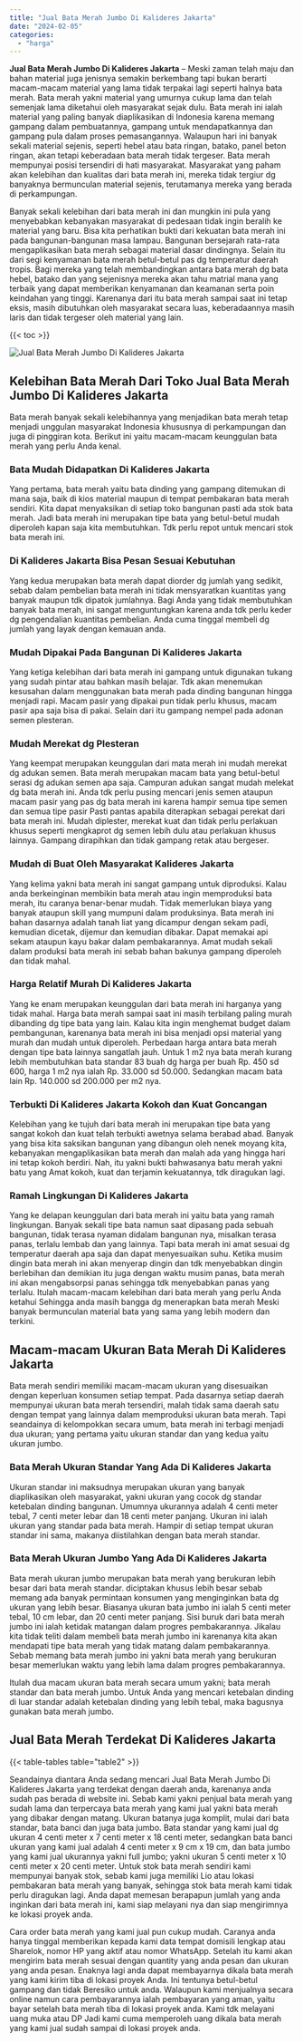 ```yaml
---
title: "Jual Bata Merah Jumbo Di Kalideres Jakarta"
date: "2024-02-05"
categories: 
  - "harga"
---
```


**Jual Bata Merah Jumbo Di Kalideres Jakarta** – Meski zaman telah maju dan bahan material juga jenisnya semakin berkembang tapi bukan berarti macam-macam material yang lama tidak terpakai lagi seperti halnya bata merah. Bata merah yakni material yang umurnya cukup lama dan telah semenjak lama diketahui oleh masyarakat sejak dulu. Bata merah ini ialah material yang paling banyak diaplikasikan di Indonesia karena memang gampang dalam pembuatannya, gampang untuk mendapatkannya dan gampang pula dalam proses pemasangannya. Walaupun hari ini banyak sekali material sejenis, seperti hebel atau bata ringan, batako, panel beton ringan, akan tetapi keberadaan bata merah tidak tergeser. Bata merah mempunyai posisi tersendiri di hati masyarakat. Masyarakat yang paham akan kelebihan dan kualitas dari bata merah ini, mereka tidak tergiur dg banyaknya bermunculan material sejenis, terutamanya mereka yang berada di perkampungan.

Banyak sekali kelebihan dari bata merah ini dan mungkin ini pula yang menyebabkan kebanyakan masyarakat di pedesaan tidak ingin beralih ke material yang baru. Bisa kita perhatikan bukti dari kekuatan bata merah ini pada bangunan-bangunan masa lampau. Bangunan bersejarah rata-rata mengaplikasikan bata merah sebagai material dasar dindingnya. Selain itu dari segi kenyamanan bata merah betul-betul pas dg temperatur daerah tropis. Bagi mereka yang telah membandingkan antara bata merah dg bata hebel, batako dan yang sejenisnya mereka akan tahu matrial mana yang terbaik yang dapat memberikan kenyamanan dan keamanan serta poin keindahan yang tinggi. Karenanya dari itu bata merah sampai saat ini tetap eksis, masih dibutuhkan oleh masyarakat secara luas, keberadaannya masih laris dan tidak tergeser oleh material yang lain.

{{< toc >}}

![Jual Bata Merah Jumbo Di Kalideres Jakarta](/images/jual-bata-merah-15.png)

## Kelebihan Bata Merah Dari Toko Jual Bata Merah Jumbo Di Kalideres Jakarta

Bata merah banyak sekali kelebihannya yang menjadikan bata merah tetap menjadi unggulan masyarakat Indonesia khususnya di perkampungan dan juga di pinggiran kota. Berikut ini yaitu macam-macam keunggulan bata merah yang perlu Anda kenal.

### Bata Mudah Didapatkan Di Kalideres Jakarta

Yang pertama, bata merah yaitu bata dinding yang gampang ditemukan di mana saja, baik di kios material maupun di tempat pembakaran bata merah sendiri. Kita dapat menyaksikan di setiap toko bangunan pasti ada stok bata merah. Jadi bata merah ini merupakan tipe bata yang betul-betul mudah diperoleh kapan saja kita membutuhkan. Tdk perlu repot untuk mencari stok bata merah ini.

### Di Kalideres Jakarta Bisa Pesan Sesuai Kebutuhan

Yang kedua merupakan bata merah dapat diorder dg jumlah yang sedikit, sebab dalam pembelian bata merah ini tidak mensyaratkan kuantitas yang banyak maupun tdk dipatok jumlahnya. Bagi Anda yang tidak membutuhkan banyak bata merah, ini sangat menguntungkan karena anda tdk perlu keder dg pengendalian kuantitas pembelian. Anda cuma tinggal membeli dg jumlah yang layak dengan kemauan anda.

### Mudah Dipakai Pada Bangunan Di Kalideres Jakarta

Yang ketiga kelebihan dari bata merah ini gampang untuk digunakan tukang yang sudah pintar atau bahkan masih belajar. Tdk akan menemukan kesusahan dalam menggunakan bata merah pada dinding bangunan hingga menjadi rapi. Macam pasir yang dipakai pun tidak perlu khusus, macam pasir apa saja bisa di pakai. Selain dari itu gampang nempel pada adonan semen plesteran.

### Mudah Merekat dg Plesteran

Yang keempat merupakan keunggulan dari mata merah ini mudah merekat dg adukan semen. Bata merah merupakan macam bata yang betul-betul serasi dg adukan semen apa saja. Campuran adukan sangat mudah melekat dg bata merah ini. Anda tdk perlu pusing mencari jenis semen ataupun macam pasir yang pas dg bata merah ini karena hampir semua tipe semen dan semua tipe pasir Pasti pantas apabila diterapkan sebagai perekat dari bata merah ini. Mudah diplester, merekat kuat dan tidak perlu perlakuan khusus seperti mengkaprot dg semen lebih dulu atau perlakuan khusus lainnya. Gampang dirapihkan dan tidak gampang retak atau bergeser.

### Mudah di Buat Oleh Masyarakat Kalideres Jakarta

Yang kelima yakni bata merah ini sangat gampang untuk diproduksi. Kalau anda berkeinginan membikin bata merah atau ingin memproduksi bata merah, itu caranya benar-benar mudah. Tidak memerlukan biaya yang banyak ataupun skill yang mumpuni dalam produksinya. Bata merah ini bahan dasarnya adalah tanah liat yang dicampur dengan sekam padi, kemudian dicetak, dijemur dan kemudian dibakar. Dapat memakai api sekam ataupun kayu bakar dalam pembakarannya. Amat mudah sekali dalam produksi bata merah ini sebab bahan bakunya gampang diperoleh dan tidak mahal.

### Harga Relatif Murah Di Kalideres Jakarta

Yang ke enam merupakan keunggulan dari bata merah ini harganya yang tidak mahal. Harga bata merah sampai saat ini masih terbilang paling murah dibanding dg tipe bata yang lain. Kalau kita ingin menghemat budget dalam pembangunan, karenanya bata merah ini bisa menjadi opsi material yang murah dan mudah untuk diperoleh. Perbedaan harga antara bata merah dengan tipe bata lainnya sangatlah jauh. Untuk 1 m2 nya bata merah kurang lebih membutuhkan bata standar 83 buah dg harga per buah Rp. 450 sd 600, harga 1 m2 nya ialah Rp. 33.000 sd 50.000. Sedangkan macam bata lain Rp. 140.000 sd 200.000 per m2 nya.

### Terbukti Di Kalideres Jakarta Kokoh dan Kuat Goncangan

Kelebihan yang ke tujuh dari bata merah ini merupakan tipe bata yang sangat kokoh dan kuat telah terbukti awetnya selama berabad abad. Banyak yang bisa kita saksikan bangunan yang dibangun oleh nenek moyang kita, kebanyakan mengaplikasikan bata merah dan malah ada yang hingga hari ini tetap kokoh berdiri. Nah, itu yakni bukti bahwasanya batu merah yakni batu yang Amat kokoh, kuat dan terjamin kekuatannya, tdk diragukan lagi.

### Ramah Lingkungan Di Kalideres Jakarta

Yang ke delapan keunggulan dari bata merah ini yaitu bata yang ramah lingkungan. Banyak sekali tipe bata namun saat dipasang pada sebuah bangunan, tidak terasa nyaman didalam bangunan nya, misalkan terasa panas, terlalu lembab dan yang lainnya. Tapi bata merah ini amat sesuai dg temperatur daerah apa saja dan dapat menyesuaikan suhu. Ketika musim dingin bata merah ini akan menyerap dingin dan tdk menyebabkan dingin berlebihan dan demikian itu juga dengan waktu musim panas, bata merah ini akan mengabsorpsi panas sehingga tdk menyebabkan panas yang terlalu. Itulah macam-macam kelebihan dari bata merah yang perlu Anda ketahui Sehingga anda masih bangga dg menerapkan bata merah Meski banyak bermunculan material bata yang sama yang lebih modern dan terkini.

## Macam-macam Ukuran Bata Merah Di Kalideres Jakarta

Bata merah sendiri memiliki macam-macam ukuran yang disesuaikan dengan keperluan konsumen setiap tempat. Pada dasarnya setiap daerah mempunyai ukuran bata merah tersendiri, malah tidak sama daerah satu dengan tempat yang lainnya dalam memproduksi ukuran bata merah. Tapi seandainya di kelompokkan secara umum, bata merah ini terbagi menjadi dua ukuran; yang pertama yaitu ukuran standar dan yang kedua yaitu ukuran jumbo.

### Bata Merah Ukuran Standar Yang Ada Di Kalideres Jakarta

Ukuran standar ini maksudnya merupakan ukuran yang banyak diaplikasikan oleh masyarakat, yakni ukuran yang cocok dg standar ketebalan dinding bangunan. Umumnya ukurannya adalah 4 centi meter tebal, 7 centi meter lebar dan 18 centi meter panjang. Ukuran ini ialah ukuran yang standar pada bata merah. Hampir di setiap tempat ukuran standar ini sama, makanya diistilahkan dengan bata merah standar.

### Bata Merah Ukuran Jumbo Yang Ada Di Kalideres Jakarta

Bata merah ukuran jumbo merupakan bata merah yang berukuran lebih besar dari bata merah standar. diciptakan khusus lebih besar sebab memang ada banyak permintaan konsumen yang menginginkan bata dg ukuran yang lebih besar. Biasanya ukuran bata jumbo ini ialah 5 centi meter tebal, 10 cm lebar, dan 20 centi meter panjang. Sisi buruk dari bata merah jumbo ini ialah ketidak matangan dalam progres pembakarannya. Jikalau kita tidak teliti dalam membeli bata merah jumbo ini karenanya kita akan mendapati tipe bata merah yang tidak matang dalam pembakarannya. Sebab memang bata merah jumbo ini yakni bata merah yang berukuran besar memerlukan waktu yang lebih lama dalam progres pembakarannya.

Itulah dua macam ukuran bata merah secara umum yakni; bata merah standar dan bata merah jumbo. Untuk Anda yang mencari ketebalan dinding di luar standar adalah ketebalan dinding yang lebih tebal, maka bagusnya gunakan bata merah jumbo.

## Jual Bata Merah Terdekat Di Kalideres Jakarta

{{< table-tables table="table2" >}}

Seandainya diantara Anda sedang mencari Jual Bata Merah Jumbo Di Kalideres Jakarta yang terdekat dengan daerah anda, karenanya anda sudah pas berada di website ini. Sebab kami yakni penjual bata merah yang sudah lama dan terpercaya bata merah yang kami jual yakni bata merah yang dibakar dengan matang. Ukuran batanya juga komplit, mulai dari bata standar, bata banci dan juga bata jumbo. Bata standar yang kami jual dg ukuran 4 centi meter x 7 centi meter x 18 centi meter, sedangkan bata banci ukuran yang kami jual adalah 4 centi meter x 9 cm x 19 cm, dan bata jumbo yang kami jual ukurannya yakni full jumbo; yakni ukuran 5 centi meter x 10 centi meter x 20 centi meter. Untuk stok bata merah sendiri kami mempunyai banyak stok, sebab kami juga memiliki Lio atau lokasi pembakaran bata merah yang banyak, sehingga stok bata merah kami tidak perlu diragukan lagi. Anda dapat memesan berapapun jumlah yang anda inginkan dari bata merah ini, kami siap melayani nya dan siap mengirimnya ke lokasi proyek anda.

Cara order bata merah yang kami jual pun cukup mudah. Caranya anda hanya tinggal memberikan kepada kami data tempat domisili lengkap atau Sharelok, nomor HP yang aktif atau nomor WhatsApp. Setelah itu kami akan mengirim bata merah sesuai dengan quantity yang anda pesan dan ukuran yang anda pesan. Enaknya lagi anda dapat membayarnya dikala bata merah yang kami kirim tiba di lokasi proyek Anda. Ini tentunya betul-betul gampang dan tidak Beresiko untuk anda. Walaupun kami menjualnya secara online namun cara pembayarannya ialah pembayaran yang aman, yaitu bayar setelah bata merah tiba di lokasi proyek anda. Kami tdk melayani uang muka atau DP Jadi kami cuma memperoleh uang dikala bata merah yang kami jual sudah sampai di lokasi proyek anda.
